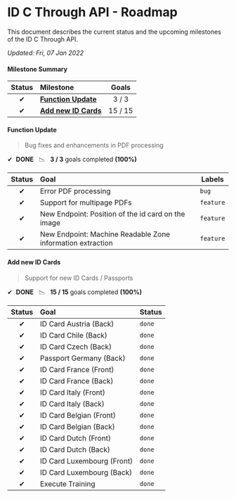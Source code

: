 # ID C Through API - Roadmap

This document describes the current status and the upcoming milestones of the ID C Through API.

*Updated: Fri, 07 Jan 2022*

#### Milestone Summary

| Status | Milestone | Goals |
| :---: | :--- | :---: |
| ✔ | **[Function Update](#function-update)** | 3 / 3 |
| ✔ | **[Add new ID Cards](#add-new-idcards)** | 15 / 15 |

#### Function Update
> Bug fixes and enhancements in PDF processing

✔ &nbsp;**DONE** &nbsp;&nbsp;📉 &nbsp;&nbsp;**3 / 3** goals completed **(100%)** 

| Status | Goal                                               | Labels |
| :---: |:---------------------------------------------------| --- |
| ✔ | Error PDF processing                               |`bug`|
| ✔ | Support for multipage PDFs                         |`feature`|
| ✔ | New Endpoint: Position of the id card on the image |`feature`|
| ✔ | New Endpoint: Machine Readable Zone information extraction       |`feature`|
  
#### Add new ID Cards
> Support for new ID Cards / Passports

✔ &nbsp;**DONE** &nbsp;&nbsp;📉 &nbsp;&nbsp;**15 / 15** goals completed **(100%)**

| Status | Goal | Status |
| :---: | :--- | --- |
| ✔ | ID Card Austria (Back)  |`done`|
| ✔ | ID Card Chile (Back)  |`done`|
| ✔ | ID Card Czech (Back)  |`done`|
| ✔ | Passport Germany (Back)  |`done`|
| ✔ | ID Card France (Front)  |`done`|
| ✔ | ID Card France (Back)  |`done`|
| ✔ | ID Card Italy (Front)  |`done`|
| ✔ | ID Card Italy (Back)  |`done`|
| ✔ | ID Card Belgian (Front)  |`done`|
| ✔ | ID Card Belgian (Back)  |`done`|
| ✔ | ID Card Dutch (Front)  |`done`|
| ✔ | ID Card Dutch (Back)  |`done`|
| ✔ | ID Card Luxembourg (Front)  |`done`|
| ✔ | ID Card Luxembourg (Back)  |`done`|
| ✔ | Execute Training  |`done`|

